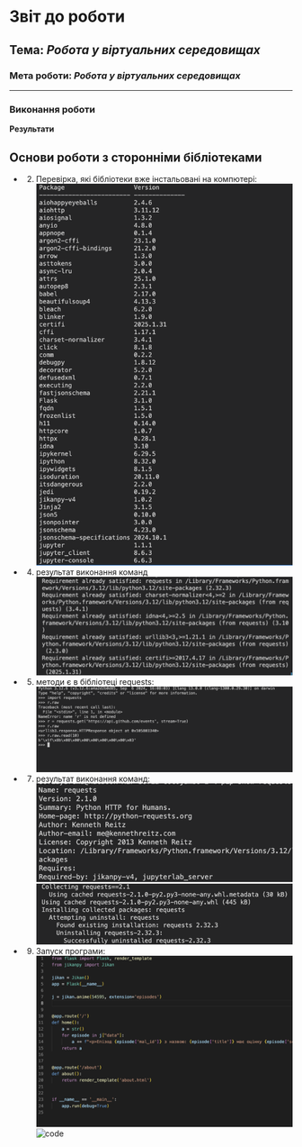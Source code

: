 # Звіт до роботи

## Тема: _Робота у віртуальних середовищах_

### Мета роботи: _Робота у віртуальних середовищах_

---

### Виконання роботи

**Результати**

## Основи роботи з сторонніми бібліотеками

- 2.  Перевірка, які бібліотеки вже інстальовані на компютері:
      ![checking](phottoo/2.png)
- 4.  результат виконання команд
      ![code](phottoo/4.png)
- 5.  методи є в бібліотеці requests:
      ![code](phottoo/5.png)
- 7.  результат виконання команд:
      ![code](phottoo/7.png)
      ![code](phottoo/8.png)
- 9. Запуск програми:
     ![code](phottoo/9.png)
     ![code](phottoo/9_1.png)


